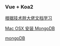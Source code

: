 ### Vue + Koa2 

[根据技术胖大佬文档学习](https://jspang.com/detailed?id=61#toc2143)

[Mac OSX 安装 MongoDB](http://note.youdao.com/noteshare?id=56308d56d93ad6724d6247a11cf235f4)

[mongoDB](http://note.youdao.com/noteshare?id=ff5940c3b0c3db516f9e68dd4d1a3b1a)

